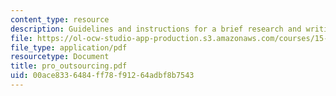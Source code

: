 ```yaml
---
content_type: resource
description: Guidelines and instructions for a brief research and writing assignment.
file: https://ol-ocw-studio-app-production.s3.amazonaws.com/courses/15-778-management-of-supply-networks-for-products-and-services-summer-2004/00ace8336484ff78f91264adbf8b7543_pro_outsourcing.pdf
file_type: application/pdf
resourcetype: Document
title: pro_outsourcing.pdf
uid: 00ace833-6484-ff78-f912-64adbf8b7543
---
```

